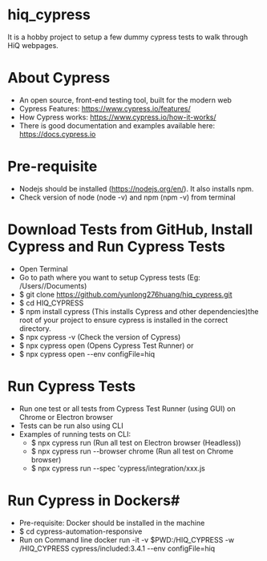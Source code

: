 # hiq_cypress #
It is a hobby project to setup a few dummy cypress tests to walk through HiQ webpages.

# About Cypress #
* An open source, front-end testing tool, built for the modern web
* Cypress Features: https://www.cypress.io/features/
* How Cypress works: https://www.cypress.io/how-it-works/ 
* There is good documentation and examples available here: https://docs.cypress.io

# Pre-requisite #
* Nodejs should be installed (https://nodejs.org/en/). It also installs npm.
* Check version of node (node -v) and npm (npm -v) from terminal

# Download Tests from GitHub, Install Cypress and Run Cypress Tests #
* Open Terminal
* Go to path where you want to setup Cypress tests (Eg: /Users/<user>/Documents)
* $ git clone https://github.com/yunlong276huang/hiq_cypress.git
* $ cd HIQ_CYPRESS
* $ npm install cypress (This installs Cypress and other dependencies)the root of your project to ensure cypress is installed in the correct directory.
* $ npx cypress -v (Check the version of Cypress)
* $ npx cypress open  (Opens Cypress Test Runner) or
* $ npx cypress open --env configFile=hiq

# Run Cypress Tests #
* Run one test or all tests from Cypress Test Runner (using GUI) on Chrome or Electron browser
* Tests can be run also using CLI
* Examples of running tests on CLI: 
    * $ npx cypress run (Run all test on Electron browser (Headless))
    * $ npx cypress run --browser chrome (Run all test on Chrome browser)
    * $ npx cypress run --spec 'cypress/integration/xxx.js
    
# Run Cypress in Dockers#
* Pre-requisite: Docker should be installed in the machine
* $ cd cypress-automation-responsive
* Run on Command line
docker run -it -v $PWD:/HIQ_CYPRESS -w /HIQ_CYPRESS cypress/included:3.4.1 --env configFile=hiq
